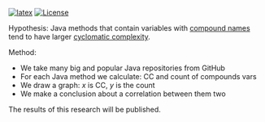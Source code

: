 [![latex](https://github.com/yegor256/names-vs-complexity/workflows/latex/badge.svg)](https://github.com/yegor256/names-vs-complexity/actions?query=latex)
[![License](https://img.shields.io/badge/license-MIT-green.svg)](https://github.com/yegor256/names-vs-complexity/blob/master/LICENSE.txt)

Hypothesis: Java methods that contain variables with
[compound names](https://www.yegor256.com/2015/01/12/compound-name-is-code-smell.html)
tend to have larger
[cyclomatic complexity](https://en.wikipedia.org/wiki/Cyclomatic_complexity).

Method:

  * We take many big and popular Java repositories from GitHub
  * For each Java method we calculate: CC and count of compounds vars
  * We draw a graph: _x_ is CC, _y_ is the count
  * We make a conclusion about a correlation between them two

The results of this research will be published.

